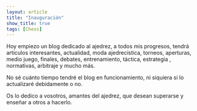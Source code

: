 ```yaml
---
layout: article
title: "Inauguración"
show_title: true
tags: [Chess]
---
```

Hoy empiezo un blog dedicado al ajedrez, a todos mis progresos, tendrá artículos interesantes, actualidad, moda ajedrecística, torneos, aperturas, medio juego, finales, debates, entrenamiento, táctica, estrategia , normativas, arbitraje y mucho más. 

No sé cuánto tiempo tendré el blog en funcionamiento, ni siquiera si lo actualizaré debidamente o no. 

Os lo dedico a vosotros, amantes del ajedrez, que desean superarse y enseñar a otros a hacerlo.
